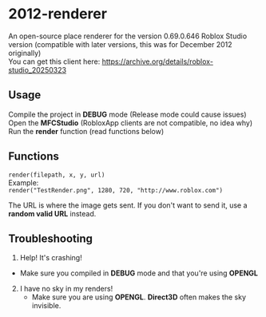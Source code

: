 # 2012-renderer  
An open-source place renderer for the version 0.69.0.646 Roblox Studio version (compatible with later versions, this was for December 2012 originally)  
You can get this client here: https://archive.org/details/roblox-studio_20250323  

## Usage  
Compile the project in **DEBUG** mode (Release mode could cause issues)  
Open the **MFCStudio** (RobloxApp clients are not compatible, no idea why)  
Run the **render** function (read functions below)

## Functions  
`render(filepath, x, y, url)`  
Example:  
`render("TestRender.png", 1280, 720, "http://www.roblox.com")`  

The URL is where the image gets sent. If you don't want to send it, use a **random valid URL** instead.  
  
## Troubleshooting
1. Help! It's crashing!  
- Make sure you compiled in **DEBUG** mode and that you're using **OPENGL**

2. I have no sky in my renders!
   - Make sure you are using **OPENGL**. **Direct3D** often makes the sky invisible.  
